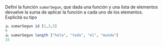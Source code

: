 Definí la función ```sumarSegun```,  que dada una función y una lista de elementos devuelve la suma de aplicar la función a cada uno de los elementos. Explicitá su tipo

```haskell
ム sumarSegun id [1,3,5]
9
ム sumarSegun length ["hola", "todo", "el", "mundo"]
15
```
